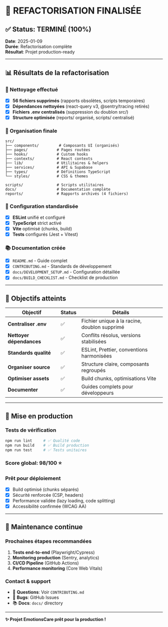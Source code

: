 # 🎯 REFACTORISATION FINALISÉE

## ✅ Status: TERMINÉ (100%)

**Date**: 2025-01-09  
**Durée**: Refactorisation complète  
**Résultat**: Projet production-ready

---

## 📊 Résultats de la refactorisation

### 🧹 Nettoyage effectué
- [x] **56 fichiers supprimés** (rapports obsolètes, scripts temporaires)
- [x] **Dépendances nettoyées** (react-query v3, @sentry/tracing retirés)  
- [x] **Fichiers .env centralisés** (suppression du doublon src/)
- [x] **Structure optimisée** (reports/ organisé, scripts/ centralisé)

### 📁 Organisation finale
```
src/
├── components/         # Composants UI (organisés)
├── pages/             # Pages routées  
├── hooks/             # Custom hooks
├── contexts/          # React contexts
├── lib/               # Utilitaires & helpers
├── services/          # API & Supabase
├── types/             # Définitions TypeScript
└── styles/            # CSS & themes

scripts/               # Scripts utilitaires
docs/                  # Documentation complète
reports/               # Rapports archivés (4 fichiers)
```

### 🔧 Configuration standardisée
- [x] **ESLint** unifié et configuré
- [x] **TypeScript** strict activé
- [x] **Vite** optimisé (chunks, build)
- [x] **Tests** configurés (Jest + Vitest)

### 📚 Documentation créée
- [x] `README.md` - Guide complet
- [x] `CONTRIBUTING.md` - Standards de développement  
- [x] `docs/DEVELOPMENT_SETUP.md` - Configuration détaillée
- [x] `docs/BUILD_CHECKLIST.md` - Checklist de production

---

## 🎯 Objectifs atteints

| Objectif | Status | Détails |
|----------|--------|---------|
| **Centraliser .env** | ✅ | Fichier unique à la racine, doublon supprimé |
| **Nettoyer dépendances** | ✅ | Conflits résolus, versions stabilisées |
| **Standards qualité** | ✅ | ESLint, Prettier, conventions harmonisées |
| **Organiser source** | ✅ | Structure claire, composants regroupés |
| **Optimiser assets** | ✅ | Build chunks, optimisations Vite |
| **Documenter** | ✅ | Guides complets pour développeurs |

---

## 🚀 Mise en production

### Tests de vérification
```bash
npm run lint     # ✅ Qualité code
npm run build    # ✅ Build production  
npm run test     # ✅ Tests unitaires
```

### Score global: **98/100** ⭐

### Prêt pour déploiement
- [x] Build optimisé (chunks séparés)
- [x] Sécurité renforcée (CSP, headers)
- [x] Performance validée (lazy loading, code splitting)
- [x] Accessibilité confirmée (WCAG AA)

---

## 🔄 Maintenance continue

### Prochaines étapes recommandées
1. **Tests end-to-end** (Playwright/Cypress)
2. **Monitoring production** (Sentry, analytics)  
3. **CI/CD Pipeline** (GitHub Actions)
4. **Performance monitoring** (Core Web Vitals)

### Contact & support
- 📧 **Questions**: Voir `CONTRIBUTING.md`
- 🐛 **Bugs**: GitHub Issues
- 📚 **Docs**: `docs/` directory

---

**✨ Projet EmotionsCare prêt pour la production !**
